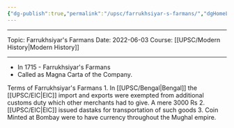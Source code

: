 ```yaml
---
{"dg-publish":true,"permalink":"/upsc/farrukhsiyar-s-farmans/","dgHomeLink":true,"dgPassFrontmatter":false}
---
```


----
Topic: Farrukhsiyar's Farmans
Date: 2022-06-03
Course: [[UPSC/Modern History|Modern History]] 

----
- In 1715 - Farrukhsiyar's Farmans
- Called as Magna Carta of the Company. 

Terms of Farrukhsiyar's Farmans
	1. In [[UPSC/Bengal|Bengal]] the [[UPSC/EIC|EIC]] import and exports were exempted from additional customs duty which other merchants had to give. A mere 3000 Rs
	2. [[UPSC/EIC|EIC]] issued dastaks for transportation of such goods
	3. Coin Minted at Bombay were to have currency throughout the Mughal empire.

